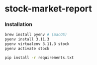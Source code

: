 # stock-market-report

### Installation

```bash
brew install pyenv # (macOS)
pyenv install 3.11.3
pyenv virtualenv 3.11.3 stock
pyenv activate stock
```

```bash
pip install -r requirements.txt
```
